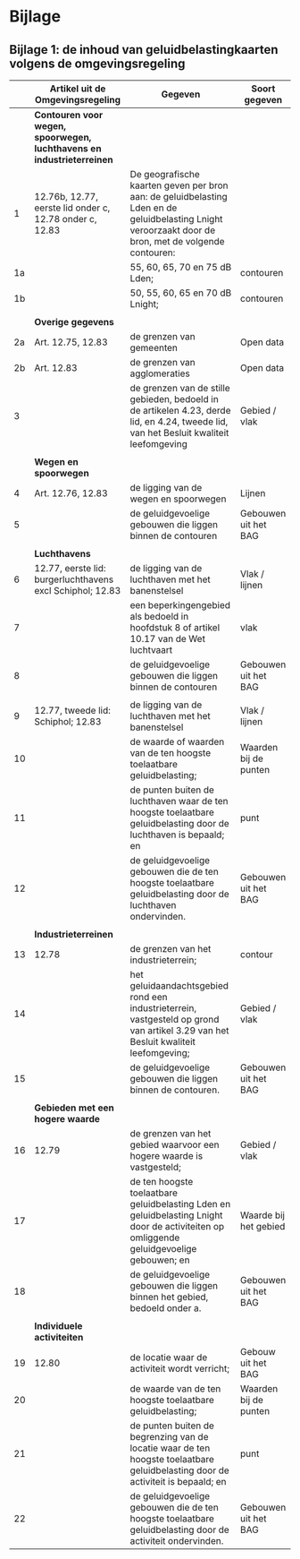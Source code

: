 # Bijlage
## Bijlage 1: de inhoud van geluidbelastingkaarten volgens de omgevingsregeling
|    | **Artikel uit de Omgevingsregeling**                                    | **Gegeven**                                                                                                                                           | **Soort gegeven**     |
|----|-------------------------------------------------------------------------|-------------------------------------------------------------------------------------------------------------------------------------------------------|-----------------------|
|    | **Contouren voor wegen, spoorwegen, luchthavens en industrieterreinen** |                                                                                                                                                       |                       |
| 1  | 12.76b, 12.77, eerste lid onder c, 12.78 onder c, 12.83                 | De geografische kaarten geven per bron aan: de geluidbelasting Lden en de geluidbelasting Lnight veroorzaakt door de bron, met de volgende contouren: |                       |
| 1a |                                                                         | 55, 60, 65, 70 en 75 dB Lden;                                                                                                                         | contouren             |
| 1b |                                                                         | 50, 55, 60, 65 en 70 dB Lnight;                                                                                                                       | contouren             |
|    |                                                                         |                                                                                                                                                       |                       |
|    | **Overige gegevens**                                                    |                                                                                                                                                       |                       |
| 2a | Art. 12.75, 12.83                                                       | de grenzen van gemeenten                                                                                                                              | Open data             |
| 2b | Art. 12.83                                                              | de grenzen van agglomeraties                                                                                                                          | Open data             |
| 3  |                                                                         | de grenzen van de stille gebieden, bedoeld in de artikelen 4.23, derde lid, en 4.24, tweede lid, van het Besluit kwaliteit leefomgeving               | Gebied / vlak         |
|    |                                                                         |                                                                                                                                                       |                       |
|    | **Wegen en spoorwegen**                                                 |                                                                                                                                                       |                       |
| 4  | Art. 12.76, 12.83                                                       | de ligging van de wegen en spoorwegen                                                                                                                 | Lijnen                |
| 5  |                                                                         | de geluidgevoelige gebouwen die liggen binnen de contouren                                                                                            | Gebouwen uit het BAG  |
|    |                                                                         |                                                                                                                                                       |                       |
|    | **Luchthavens**                                                         |                                                                                                                                                       |                       |
| 6  | 12.77, eerste lid: burgerluchthavens excl Schiphol; 12.83               | de ligging van de luchthaven met het banenstelsel                                                                                                     | Vlak / lijnen         |
| 7  |                                                                         | een beperkingengebied als bedoeld in hoofdstuk 8 of artikel 10.17 van de Wet luchtvaart                                                               | vlak                  |
| 8  |                                                                         | de geluidgevoelige gebouwen die liggen binnen de contouren                                                                                            | Gebouwen uit het BAG  |
|    |                                                                         |                                                                                                                                                       |                       |
| 9  | 12.77, tweede lid: Schiphol; 12.83                                      | de ligging van de luchthaven met het banenstelsel                                                                                                     | Vlak / lijnen         |
| 10 |                                                                         | de waarde of waarden van de ten hoogste toelaatbare geluidbelasting;                                                                                  | Waarden bij de punten |
| 11 |                                                                         | de punten buiten de luchthaven waar de ten hoogste toelaatbare geluidbelasting door de luchthaven is bepaald; en                                      | punt                  |
| 12 |                                                                         | de geluidgevoelige gebouwen die de ten hoogste toelaatbare geluidbelasting door de luchthaven ondervinden.                                            | Gebouwen uit het BAG  |
|    |                                                                         |                                                                                                                                                       |                       |
|    | **Industrieterreinen**                                                  |                                                                                                                                                       |                       |
| 13 | 12.78                                                                   | de grenzen van het industrieterrein;                                                                                                                  | contour               |
| 14 |                                                                         | het geluidaandachtsgebied rond een industrieterrein, vastgesteld op grond van artikel 3.29 van het Besluit kwaliteit leefomgeving;                    | Gebied / vlak         |
| 15 |                                                                         | de geluidgevoelige gebouwen die liggen binnen de contouren.                                                                                           | Gebouwen uit het BAG  |
|    |                                                                         |                                                                                                                                                       |                       |
|    | **Gebieden met een hogere waarde**                                      |                                                                                                                                                       |                       |
| 16 | 12.79                                                                   | de grenzen van het gebied waarvoor een hogere waarde is vastgesteld;                                                                                  | Gebied / vlak         |
| 17 |                                                                         | de ten hoogste toelaatbare geluidbelasting Lden en geluidbelasting Lnight door de activiteiten op omliggende geluidgevoelige gebouwen; en             | Waarde bij het gebied |
| 18 |                                                                         | de geluidgevoelige gebouwen die liggen binnen het gebied, bedoeld onder a.                                                                            | Gebouwen uit het BAG  |
|    |                                                                         |                                                                                                                                                       |                       |
|    | **Individuele activiteiten**                                            |                                                                                                                                                       |                       |
| 19 | 12.80                                                                   | de locatie waar de activiteit wordt verricht;                                                                                                         | Gebouw uit het BAG    |
| 20 |                                                                         | de waarde van de ten hoogste toelaatbare geluidbelasting;                                                                                             | Waarden bij de punten |
| 21 |                                                                         | de punten buiten de begrenzing van de locatie waar de ten hoogste toelaatbare geluidbelasting door de activiteit is bepaald; en                       | punt                  |
| 22 |                                                                         | de geluidgevoelige gebouwen die de ten hoogste toelaatbare geluidbelasting door de activiteit ondervinden.                                            | Gebouwen uit het BAG  |


